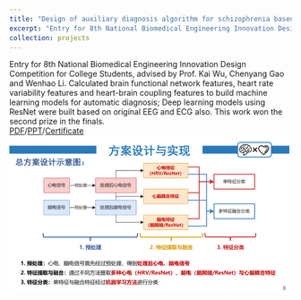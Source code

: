 ```yaml
---
title: "Design of auxiliary diagnosis algorithm for schizophrenia based on feature fusion of EEG and ECG"
excerpt: "Entry for 8th National Biomedical Engineering Innovation Design Competition for College Students, advised by Prof. Kai Wu, Wenhao Li and Chenyang Gao. Calculated brain functional network features, heart rate variability features and heart-brain coupling features to build machine learning models for automatic diagnosis. This work won the second prize in the finals.<br>[PDF](../files/BCICIV_report.pdf)/[PPT](../files/B030079.pdf)/[Certificate](../images/B030079_Certificate.jpg)<br>[<img src='/images/B030079-08_small.png'>](../images/B030079-08.png)"
collection: projects
---
```


Entry for 8th National Biomedical Engineering Innovation Design Competition for College Students, advised by Prof. Kai Wu, Chenyang Gao and Wenhao Li. Calculated brain functional network features, heart rate variability features and heart-brain coupling features to build machine learning models for automatic diagnosis; Deep learning models using ResNet were built based on original EEG and ECG also. This work won the second prize in the finals.<br>[PDF](../files/BCICIV_report.pdf)/[PPT](../files/B030079.pdf)/[Certificate](../images/B030079_Certificate.jpg)<br>[<img src='/images/B030079-08_small.png'>](../images/B030079-08.png)
